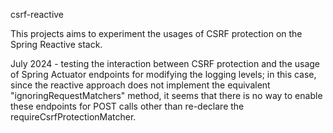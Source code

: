 csrf-reactive

This projects aims to experiment the usages of CSRF protection on the Spring Reactive stack.

July 2024 - testing the interaction between CSRF protection and the usage of Spring Actuator endpoints for modifying the logging levels; in this case, since the reactive approach does not implement the equivalent "ignoringRequestMatchers" method,
it seems that there is no way to enable these endpoints for POST calls other than re-declare the requireCsrfProtectionMatcher.
